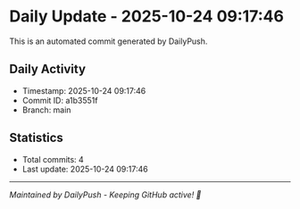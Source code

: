 # Daily Update - 2025-10-24 09:17:46

This is an automated commit generated by DailyPush.

## Daily Activity
- Timestamp: 2025-10-24 09:17:46
- Commit ID: a1b3551f
- Branch: main

## Statistics
- Total commits: 4
- Last update: 2025-10-24 09:17:46

---
*Maintained by DailyPush - Keeping GitHub active! 🚀*
